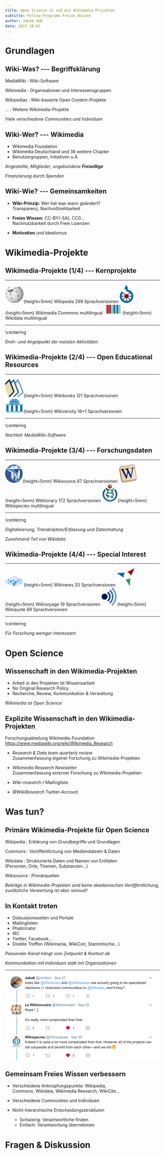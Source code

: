 ```yaml
---
title: Open Science in und mit Wikimedia-Projekten
subtitle: Fellow-Programm Freies Wissen
author: Jakob Voß
date: 2017-10-07
...
```


# Grundlagen

## Wiki-Was? --- Begriffsklärung

MediaWiki
  : Wiki-Software

Wikimedia
  : Organisationen und Interessensgruppen

Wikipedias
  : Wiki-basierte Open Content-Projekte

...
  : Weitere Wikimedia-Projekte

*Viele verschiedene Communities und Individuen*

## Wiki-Wer? --- Wikimedia

* Wikimedia Foundation
* Wikimedia Deutschland und 36 weitere Chapter
* Benutzergruppen, Initiativen u.Ä.

*Angestellte, Mitglieder, ungebundene **Freiwillige***

*Finanzierung durch Spenden*

## Wiki-Wie? --- Gemeinsamkeiten

* **Wiki-Prinzip:** Wer hat was wann geändert?\
  Transparenz, Nachvollziehbarkeit

* **Freies Wissen:** CC-BY(-SA), CC0...\
  Nachnutzbarkeit durch Freie Lizenzen

* **Motivation** und Idealismus

# Wikimedia-Projekte

## Wikimedia-Projekte (1/4) --- Kernprojekte

------------------------------  ------------------- -------------------
![](wikipedia.png){height=5mm}  Wikipedia           299 Sprachversionen
![](commons.png){height=5mm}    Wikimedia Commons   multilingual
![](wikidata.png){height=5mm}   Wikidata            multilingual
------------------------------  ------------------- -------------------

\centering

*Dreh- und Angelpunkt der meisten Aktivitäten*

## Wikimedia-Projekte (2/4) --- Open Educational Resources

-------------------------------- ------------------ --------------------
![](wikibooks.png){height=5mm}   Wikibooks          121 Sprachversionen   
![](wikiversity.png){height=5mm} Wikiversity        16+1 Sprachversionen      
-------------------------------- ------------------ --------------------

\centering

*Nachteil: MediaWiki-Software*

## Wikimedia-Projekte (3/4) --- Forschungsdaten

-------------------------------  ----------- --------------------
![](wikisource.png){height=5mm}  Wikisource  67 Sprachversionen
![](wiktionary.png){height=5mm}  Wiktionary  172 Sprachversionen
![](wikispecies.png){height=5mm} Wikispecies multilingual
-------------------------------  ----------- --------------------

\centering

*Digitalisierung, Transkription/Erfassung und Datenhaltung*

*Zunehmend Teil von Wikidata*

## Wikimedia-Projekte (4/4) --- Special Interest

------------------------------  ---------- --------------------
![](wikinews.png){height=5mm}   Wikinews    33 Sprachversionen
![](wikivoyage.png){height=5mm} Wikivoyage  19 Sprachversionen
![](wikiquote.png){height=5mm}  Wikiquote   89 Sprachversionen
------------------------------  ---------- --------------------

\centering

*Für Forschung weniger interessant*

# Open Science

## Wissenschaft in den Wikimedia-Projekten

* Arbeit in den Projekten ist Wissensarbeit
* No Original Research Policy
* Recherche, Review, Kommunikation & Verwaltung

*Wikimedia ist Open Science*

## Explizite Wissenschaft in den Wikimedia-Projekten

Forschungsabteilung Wikimedia-Foundation\
<https://www.mediawiki.org/wiki/Wikimedia_Research>

* *Research & Data team quarterly review*\
  Zusammenfassung eigener Forschung zu Wikimedia-Projekten

* *Wikimedia Research Newsletter*\
  Zusammenfassung externer Forschung zu Wikimedia-Projekten

* *Wiki-research-l* Mailingliste

* *\@WikiResearch* Twitter-Account

# Was tun?

## Primäre Wikimedia-Projekte für Open Science

Wikipedia
 : Erklärung von Grundbegriffe und Grundlagen

Commons
 : Veröffentlichung von Mediendateien & Daten

Wikidata
 : Strukturierte Daten und Namen von Entitäten\
   (Personen, Orte, Themen, Substanzen...)

Wikisource
 : Primärquellen

*Beiträge in Wikimedia-Projekten sind keine akademischen Veröffentlichung, zusätzliche Verwertung ist aber sinnvoll!*

## In Kontakt treten

* Diskussionsseiten und Portale
* Mailinglisten
* Phabricator
* IRC
* Twitter, Facebook...
* Direkte Treffen (Wikimania, WikiCon, Stammtische...)

*Passender Kanal hängt vom Zeitpunkt & Kontext ab*

*Kommunikation mit Individuen statt mit Organisationen*

---

![](wikitionary-wikispecies-thread.png)


## Gemeinsam Freies Wissen verbessern

* Verschiedene Anknüpfungspunkte: Wikipedia,\
  Commons, Wikidata, Wikimedia Research, WikiCite...

* Verschiedene Communities und Individuen

* Nicht-hierarchische Entscheidungsstrukturen

    * Schwierig: Verantwortliche finden
    * Einfach: Verantwortung übernehmen

<!-- Technokratie, Bürokratie, Anarchie, Meritokratie, Demokratie -->

# Fragen & Diskussion


